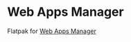 Web Apps Manager
================

Flatpak for [Web Apps Manager](https://github.com/junalmeida/webapps_manager)